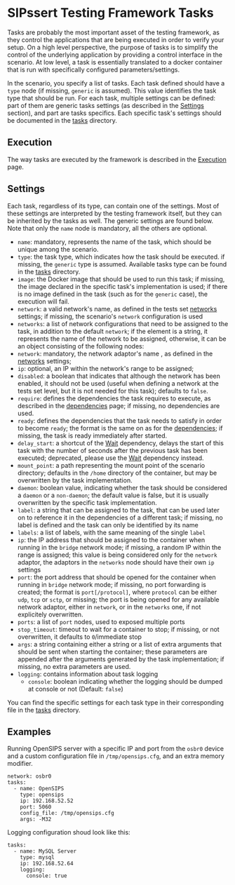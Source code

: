 # SIPssert Testing Framework Tasks

Tasks are probably the most important asset of the testing framework, as they
control the applications that are being executed in order to verify your setup.
On a high level perspective, the purpose of tasks is to simplify the control of
the underlying application by providing a control interface in the scenario. At
low level, a task is essentially translated to a docker container that is run
with specifically configured parameters/settings.

In the scenario, you specify a list of tasks. Each task defined should have a
`type` node (if missing, `generic` is assumed). This value identifies the task
type that should be run. For each task, multiple settings can be defined: part
of them are generic tasks settings (as described in the [Settings](#settings)
section), and part are tasks specifics. Each specific task's settings should be
documented in the [tasks](tasks) directory.

## Execution

The way tasks are executed by the framework is described in the
[Execution](execution.md) page.

## Settings

Each task, regardless of its type, can contain one of the settings. Most of
these settings are interpreted by the testing framework itself, but they can be
inherited by the tasks as well. The generic settings are found below. Note that
only the `name` node is mandatory, all the others are optional.

* `name`: mandatory, represents the name of the task, which should be unique
among the scenario.
* `type`: the task type, which indicates how the task should be executed. if
missing, the `generic` type is assumed. Available tasks type can be found in
the [tasks](tasks) directory.
* `image`: the Docker image that should be used to run this task; if missing,
the image declared in the specific task's implementation is used; if there is
no image defined in the task (such as for the `generic` case), the execution
will fail.
* `network`: a valid network's name, as defined in the tests set
[networks](config/tests-set.md#networks) settings; if missing, the scenario's
`network` configuration is used
* `networks`: a list of network configurations that need to be assigned to the
task, in addition to the default `network`; if the element is a string, it
represents the name of the network to be assigned, otherwise, it can be an
object consisting of the following nodes:
 * `network`: mandatory, the network adaptor's name , as defined in the 
[networks](config/tests-set.md#networks) settings;
 * `ip`: optional, an IP within the network's range to be assigned;
 * `disabled`: a boolean that indicates that although the network has been
enabled, it should not be used (useful when defining a network at the tests
set level, but it is not needed for this task); defaults to `false`.
* `require`: defines the dependencies the task requires to execute, as
described in the [dependencies](dependencies.md) page; if missing, no
dependencies are used.
* `ready`: defines the dependencies that the task needs to satisfy in order to
become `ready`; the format is the same on as for the
[dependencies](dependencies.md); if missing, the task is ready immediately
after started.
* `delay_start`: a shortcut of the [Wait](dependencies.md#wait) dependency,
delays the start of this task with the number of seconds after the previous
task has been executed; deprecated, please use the [Wait](dependencies.md#wait)
dependency instead.
* `mount_point`: a path representing the mount point of the scenario directory;
defaults in the `/home` directory of the container, but may be overwritten by
the task implementation.
* `daemon`: boolean value, indicating whether the task should be considered a
`daemon` or a `non-daemon`; the default value is false, but it is usually
overwritten by the specific task implementation.
* `label`: a string that can be assigned to the task, that can be used later on
to reference it in the dependencies of a different task; if missing, no label
is defined and the task can only be identified by its name
* `labels`: a list of labels, with the same meaning of the single `label`
* `ip`: the IP address that should be assigned to the container when running in
the `bridge` network mode; if missing, a random IP within the range is
assigned; this value is being considered only for the `network` adaptor, the
adaptors in the `networks` node should have their own `ip` settings
* `port`: the port address that should be opened for the container when
running in `bridge` network mode; if missing, no port forwarding is created;
the format is `port[/protocol]`, where `protocol` can be either `udp`, `tcp` or
`sctp`, or missing; the port is being opened for any available network adaptor,
either in `network`, or in the `networks` one, if not explicitely overwritten.
* `ports`: a list of `port` nodes, used to exposed multiple ports
* `stop_timeout`: timeout to wait for a container to stop; if missing, or not
overwritten, it defaults to `0`/immediate stop
* `args`: a string containing either a string or a list of extra arguments that
should be sent when starting the container; these parameters are appended after
the arguments generated by the task implementation; if missing, no extra
parameters are used.
* `logging`: contains information about task logging
  * `console`: boolean indicating whether the logging should be dumped at console or not (Default: `false`)

You can find the specific settings for each task type in their corresponding
file in the  [tasks](tasks) directory.

## Examples

Running OpenSIPS server with a specific IP and port from the `osbr0` device and
a custom configuration file in `/tmp/opensips.cfg`, and an extra memory modifier.

```
network: osbr0
tasks:
  - name: OpenSIPS
    type: opensips
    ip: 192.168.52.52
    port: 5060
    config_file: /tmp/opensips.cfg
    args: -M32
```

Logging configuration shoud look like this:

```
tasks:
  - name: MySQL Server
    type: mysql
    ip: 192.168.52.64
    logging:
      console: true
```
